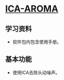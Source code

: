 # [ICA-AROMA](https://github.com/maartenmennes/ICA-AROMA)

## 学习资料

* 软件包内包含使用手册。

## 基本功能

* 使用ICA去除头动噪声。


